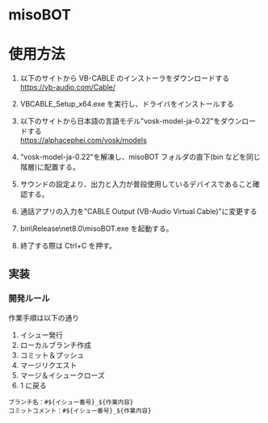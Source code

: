 # misoBOT

# 使用方法

1. 以下のサイトから VB-CABLE のインストーラをダウンロードする<br>
   https://vb-audio.com/Cable/

1. VBCABLE_Setup_x64.exe を実行し、ドライバをインストールする
1. 以下のサイトから日本語の言語モデル"vosk-model-ja-0.22"をダウンロードする<br>
   https://alphacephei.com/vosk/models

1. "vosk-model-ja-0.22"を解凍し、misoBOT フォルダの直下(bin などを同じ階層)に配置する。
1. サウンドの設定より、出力と入力が普段使用しているデバイスであること確認する。
1. 通話アプリの入力を"CABLE Output (VB-Audio Virtual Cable)"に変更する
1. bin\Release\net8.0\misoBOT.exe を起動する。
1. 終了する際は Ctrl+C を押す。

## 実装

### 開発ルール

作業手順は以下の通り

1. イシュー発行
1. ローカルブランチ作成
1. コミット＆プッシュ
1. マージリクエスト
1. マージ＆イシュークローズ
1. 1 に戻る

```
ブランチ名：#${イシュー番号}_${作業内容}
コミットコメント：#${イシュー番号}_${作業内容}
```

